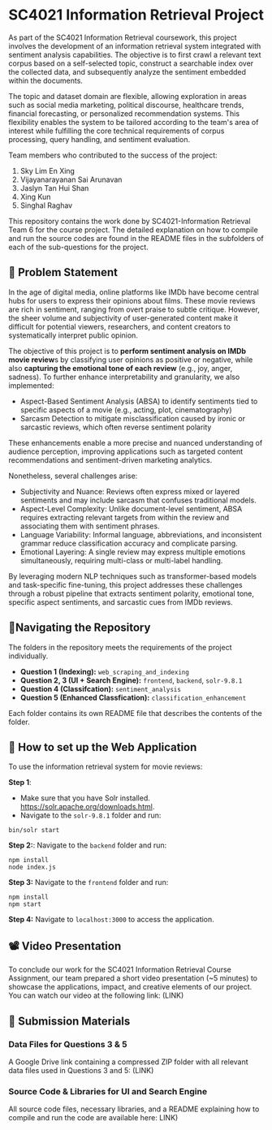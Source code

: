 # SC4021 Information Retrieval Project

As part of the SC4021 Information Retrieval coursework, this project involves the development of an information retrieval system integrated with sentiment analysis capabilities. The objective is to first crawl a relevant text corpus based on a self-selected topic, construct a searchable index over the collected data, and subsequently analyze the sentiment embedded within the documents.

The topic and dataset domain are flexible, allowing exploration in areas such as social media marketing, political discourse, healthcare trends, financial forecasting, or personalized recommendation systems. This flexibility enables the system to be tailored according to the team's area of interest while fulfilling the core technical requirements of corpus processing, query handling, and sentiment evaluation.

Team members who contributed to the success of the project:
1. Sky Lim En Xing
2. Vijayanarayanan Sai Arunavan
3. Jaslyn Tan Hui Shan
4. Xing Kun
5. Singhal Raghav

This repository contains the work done by SC4021-Information Retrieval Team 6 for the course project. The detailed explanation on how to compile and run the source codes are found in the README files in the subfolders of each of the sub-questions for the project.


## 📄 Problem Statement
In the age of digital media, online platforms like IMDb have become central hubs for users to express their opinions about films. These movie reviews are rich in sentiment, ranging from overt praise to subtle critique. However, the sheer volume and subjectivity of user-generated content make it difficult for potential viewers, researchers, and content creators to systematically interpret public opinion.

The objective of this project is to **perform sentiment analysis on IMDb movie review**s by classifying user opinions as positive or negative, while also **capturing the emotional tone of each review** (e.g., joy, anger, sadness). To further enhance interpretability and granularity, we also implemented:
* Aspect-Based Sentiment Analysis (ABSA) to identify sentiments tied to specific aspects of a movie (e.g., acting, plot, cinematography)
* Sarcasm Detection to mitigate misclassification caused by ironic or sarcastic reviews, which often reverse sentiment polarity

These enhancements enable a more precise and nuanced understanding of audience perception, improving applications such as targeted content recommendations and sentiment-driven marketing analytics.

Nonetheless, several challenges arise:
* Subjectivity and Nuance: Reviews often express mixed or layered sentiments and may include sarcasm that confuses traditional models.
* Aspect-Level Complexity: Unlike document-level sentiment, ABSA requires extracting relevant targets from within the review and associating them with sentiment phrases.
* Language Variability: Informal language, abbreviations, and inconsistent grammar reduce classification accuracy and complicate parsing.
* Emotional Layering: A single review may express multiple emotions simultaneously, requiring multi-class or multi-label handling.

By leveraging modern NLP techniques such as transformer-based models and task-specific fine-tuning, this project addresses these challenges through a robust pipeline that extracts sentiment polarity, emotional tone, specific aspect sentiments, and sarcastic cues from IMDb reviews.

## 🎯Navigating the Repository
The folders in the repository meets the requirements of the project individually. 

* **Question 1 (Indexing):** `web_scraping_and_indexing`
* **Question 2, 3 (UI + Search Engine):** `frontend`, `backend`, `solr-9.8.1`
* **Question 4 (Classifcation):** `sentiment_analysis`
* **Question 5 (Enhanced Classfication):** `classification_enhancement`

Each folder contains its own README file that describes the contents of the folder.

## 🔧 How to set up the Web Application
To use the information retrieval system for movie reviews:

**Step 1**: 
* Make sure that you have Solr installed. https://solr.apache.org/downloads.html.
* Navigate to the `solr-9.8.1` folder and run:
```
bin/solr start
```

**Step 2:**: Navigate to the `backend` folder and run:
```
npm install 
node index.js
```

**Step 3:** Navigate to the `frontend` folder and run:
```
npm install
npm start
```

**Step 4:** Navigate to `localhost:3000` to access the application. 


## 📽️ Video Presentation
To conclude our work for the SC4021 Information Retrieval Course Assignment, our team prepared a short video presentation (~5 minutes) to showcase the applications, impact, and creative elements of our project.
You can watch our video at the following link:
(LINK)

## 📁 Submission Materials
### Data Files for Questions 3 & 5
A Google Drive link containing a compressed ZIP folder with all relevant data files used in Questions 3 and 5: (LINK)

### Source Code & Libraries for UI and Search Engine
All source code files, necessary libraries, and a README explaining how to compile and run the code are available here: LINK)


